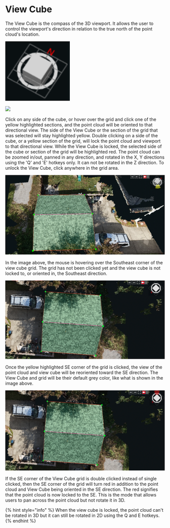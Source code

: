 # View Cube

The View Cube is the compass of the 3D viewport. It allows the user to control the viewport's direction in relation to the true north of the point cloud's location.

![](.gitbook/assets/viewcube-icon_nothing-selected.png)

![](.gitbook/assets/vc.gif)

Click on any side of the cube, or hover over the grid and click one of the yellow highlighted sections, and the point cloud will be oriented to that directional view. The side of the View Cube or the section of the grid that was selected will stay highlighted yellow. Double clicking on a side of the cube, or a yellow section of the grid, will lock the point cloud and viewport to that directional view. While the View Cube is locked, the selected side of the cube or section of the grid will be highlighted red. The point cloud can be zoomed in/out, panned in any direction, and rotated in the X, Y directions using the 'Q' and 'E' hotkeys only. It can not be rotated in the Z direction. To unlock the View Cube, click anywhere in the grid area.

![](.gitbook/assets/assets_-lfyx_82cnbwixe7tysa_-lqp8nuw0n7e8o-yt2_c_-lqpavjiii-khozaw9bs_viewcube_seyellowhover_project.gif)

  
In the image above, the mouse is hovering over the Southeast corner of the view cube grid. The grid has not been clicked yet and the view cube is not locked to, or oriented in, the Southeast direction.

![](.gitbook/assets/vc2.png)

Once the yellow highlighted SE corner of the grid is clicked, the view of the point cloud and view cube will be reoriented toward the SE direction. The View Cube and grid will be their default grey color, like what is shown in the image above.

![](.gitbook/assets/vc3.png)

If the SE corner of the View Cube grid is double clicked instead of single clicked, then the SE corner of the grid will turn red in addition to the point cloud and View Cube being oriented in the SE direction. The red signifies that the point cloud is now locked to the SE. This is the mode that allows users to pan across the point cloud but not rotate it in 3D.

{% hint style="info" %}
When the view cube is locked, the point cloud can't be rotated in 3D but it can still be rotated in 2D using the Q and E hotkeys.
{% endhint %}


